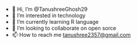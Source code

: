 - 👋 Hi, I’m @TanushreeGhosh29
- 👀 I’m interested in technology
- 🌱 I’m currently learning R language
- 💞️ I’m looking to collaborate on open sorce
- 📫 How to reach me tanushree2357@gmail.com

<!---
TanushreeGhosh29/TanushreeGhosh29 is a ✨ special ✨ repository because its `README.md` (this file) appears on your GitHub profile.
You can click the Preview link to take a look at your changes.
--->
